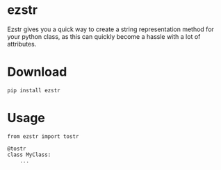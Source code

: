 # ezstr

Ezstr gives you a quick way to create a string representation method for your python class, as this can quickly become a hassle with a lot of attributes.

# Download

`pip install ezstr`

# Usage

    from ezstr import tostr
    
    @tostr
    class MyClass:
	    ...
